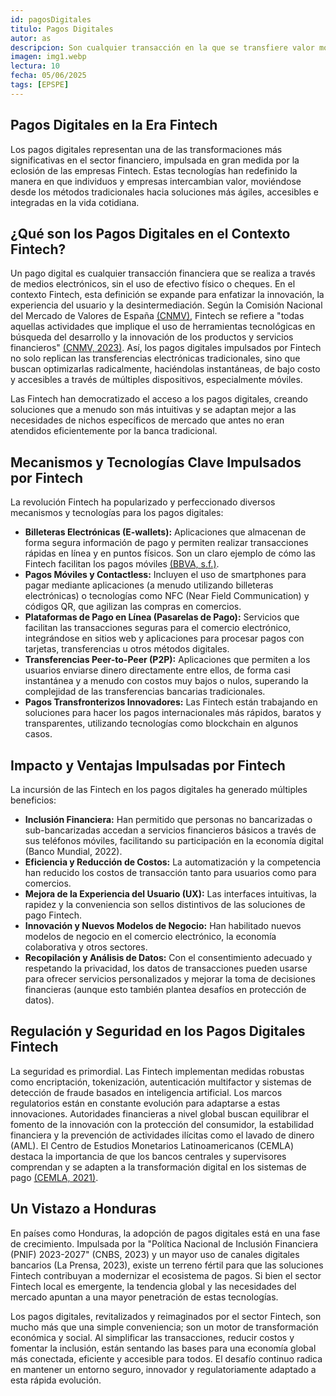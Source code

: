 ```yaml
---
id: pagosDigitales
titulo: Pagos Digitales
autor: as
descripcion: Son cualquier transacción en la que se transfiere valor monetario de una parte a otra utilizando medios electrónicos en lugar de efectivo físico o cheques. En el ámbito de las Fintech, este concepto se potencia mediante el uso de tecnologías innovadoras para hacer estos intercambios monetarios no solo digitales, sino también más rápidos, seguros, convenientes y accesibles a través de diversas plataformas y dispositivos, como aplicaciones móviles y billeteras electrónicas.
imagen: img1.webp
lectura: 10
fecha: 05/06/2025
tags: [EPSPE]
---
```


## Pagos Digitales en la Era Fintech

Los pagos digitales representan una de las transformaciones más significativas en el sector financiero, impulsada en gran medida por la eclosión de las empresas Fintech. Estas tecnologías han redefinido la manera en que individuos y empresas intercambian valor, moviéndose desde los métodos tradicionales hacia soluciones más ágiles, accesibles e integradas en la vida cotidiana.

## **¿Qué son los Pagos Digitales en el Contexto Fintech?**

Un pago digital es cualquier transacción financiera que se realiza a través de medios electrónicos, sin el uso de efectivo físico o cheques. En el contexto Fintech, esta definición se expande para enfatizar la innovación, la experiencia del usuario y la desintermediación. Según la Comisión Nacional del Mercado de Valores de España [(CNMV)](https://www.cnmv.es/DocPortal/Publicaciones/Fichas/GR03_Fintech.pdf), Fintech se refiere a "todas aquellas actividades que implique el uso de herramientas tecnológicas en búsqueda del desarrollo y la innovación de los productos y servicios financieros" [(CNMV, 2023)](https://www.cnmv.es/DocPortal/Publicaciones/Fichas/GR03_Fintech.pdf). Así, los pagos digitales impulsados por Fintech no solo replican las transferencias electrónicas tradicionales, sino que buscan optimizarlas radicalmente, haciéndolas instantáneas, de bajo costo y accesibles a través de múltiples dispositivos, especialmente móviles.

Las Fintech han democratizado el acceso a los pagos digitales, creando soluciones que a menudo son más intuitivas y se adaptan mejor a las necesidades de nichos específicos de mercado que antes no eran atendidos eficientemente por la banca tradicional.

## **Mecanismos y Tecnologías Clave Impulsados por Fintech**

La revolución Fintech ha popularizado y perfeccionado diversos mecanismos y tecnologías para los pagos digitales:

  * **Billeteras Electrónicas (E-wallets):** Aplicaciones que almacenan de forma segura información de pago y permiten realizar transacciones rápidas en línea y en puntos físicos. Son un claro ejemplo de cómo las Fintech facilitan los pagos móviles [(BBVA, s.f.)](https://www.bbva.es/finanzas-vistazo/ciberseguridad/psd2/realizar-tus-compras-online-es-ahora-mas-seguro.html).
  * **Pagos Móviles y Contactless:** Incluyen el uso de smartphones para pagar mediante aplicaciones (a menudo utilizando billeteras electrónicas) o tecnologías como NFC (Near Field Communication) y códigos QR, que agilizan las compras en comercios.
  * **Plataformas de Pago en Línea (Pasarelas de Pago):** Servicios que facilitan las transacciones seguras para el comercio electrónico, integrándose en sitios web y aplicaciones para procesar pagos con tarjetas, transferencias u otros métodos digitales.
  * **Transferencias Peer-to-Peer (P2P):** Aplicaciones que permiten a los usuarios enviarse dinero directamente entre ellos, de forma casi instantánea y a menudo con costos muy bajos o nulos, superando la complejidad de las transferencias bancarias tradicionales.
  * **Pagos Transfronterizos Innovadores:** Las Fintech están trabajando en soluciones para hacer los pagos internacionales más rápidos, baratos y transparentes, utilizando tecnologías como blockchain en algunos casos.

## **Impacto y Ventajas Impulsadas por Fintech**

La incursión de las Fintech en los pagos digitales ha generado múltiples beneficios:

  * **Inclusión Financiera:** Han permitido que personas no bancarizadas o sub-bancarizadas accedan a servicios financieros básicos a través de sus teléfonos móviles, facilitando su participación en la economía digital (Banco Mundial, 2022).
  * **Eficiencia y Reducción de Costos:** La automatización y la competencia han reducido los costos de transacción tanto para usuarios como para comercios.
  * **Mejora de la Experiencia del Usuario (UX):** Las interfaces intuitivas, la rapidez y la conveniencia son sellos distintivos de las soluciones de pago Fintech.
  * **Innovación y Nuevos Modelos de Negocio:** Han habilitado nuevos modelos de negocio en el comercio electrónico, la economía colaborativa y otros sectores.
  * **Recopilación y Análisis de Datos:** Con el consentimiento adecuado y respetando la privacidad, los datos de transacciones pueden usarse para ofrecer servicios personalizados y mejorar la toma de decisiones financieras (aunque esto también plantea desafíos en protección de datos).

## **Regulación y Seguridad en los Pagos Digitales Fintech**

La seguridad es primordial. Las Fintech implementan medidas robustas como encriptación, tokenización, autenticación multifactor y sistemas de detección de fraude basados en inteligencia artificial.
Los marcos regulatorios están en constante evolución para adaptarse a estas innovaciones. Autoridades financieras a nivel global buscan equilibrar el fomento de la innovación con la protección del consumidor, la estabilidad financiera y la prevención de actividades ilícitas como el lavado de dinero (AML). El Centro de Estudios Monetarios Latinoamericanos (CEMLA) destaca la importancia de que los bancos centrales y supervisores comprendan y se adapten a la transformación digital en los sistemas de pago [(CEMLA, 2021)](https://www.cemla.org/PDF/forodepagos-elpapeldelosistemasdepago.html).

## **Un Vistazo a Honduras**

En países como Honduras, la adopción de pagos digitales está en una fase de crecimiento. Impulsada por la "Política Nacional de Inclusión Financiera (PNIF) 2023-2027" (CNBS, 2023) y un mayor uso de canales digitales bancarios (La Prensa, 2023), existe un terreno fértil para que las soluciones Fintech contribuyan a modernizar el ecosistema de pagos. Si bien el sector Fintech local es emergente, la tendencia global y las necesidades del mercado apuntan a una mayor penetración de estas tecnologías.

Los pagos digitales, revitalizados y reimaginados por el sector Fintech, son mucho más que una simple conveniencia; son un motor de transformación económica y social. Al simplificar las transacciones, reducir costos y fomentar la inclusión, están sentando las bases para una economía global más conectada, eficiente y accesible para todos. El desafío continuo radica en mantener un entorno seguro, innovador y regulatoriamente adaptado a esta rápida evolución.

